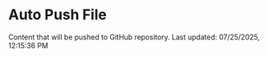 # Auto Push File

Content that will be pushed to GitHub repository.
Last updated: 07/25/2025, 12:15:36 PM